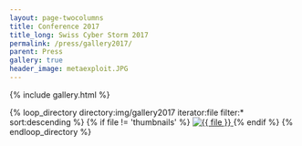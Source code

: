 ```yaml
---
layout: page-twocolumns
title: Conference 2017
title_long: Swiss Cyber Storm 2017
permalink: /press/gallery2017/
parent: Press
gallery: true
header_image: metaexploit.JPG
---
```


{% include gallery.html %}

<div id="links">
{% loop_directory directory:img/gallery2017 iterator:file filter:* sort:descending %}
   {% if file != 'thumbnails' %}
     <a href="/img/gallery2017/{{ file }}" title="{{ file }}" data-gallery>
        <img src="/img/gallery2017/thumbnails/thumb-{{ file }}" alt="{{ file }}">
     </a>
   {% endif %}
{% endloop_directory %}

</div>

